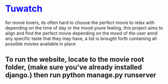 <h1 style="color: blue;">Tuwatch</h1>
<p> for movie lovers, its often hard to choose the perfect movie to relax with depending on the time of day or the mood youre feeling, this project aims to align and find the perfect movie depending on the mood of the user annd any specific taste that they may have, a list is brought forth containing all possible movies available in place</p>

<h2> To run the website, locate to the movie root folder, (make sure you've already installed django.) then run python manage.py runserver </h2>
